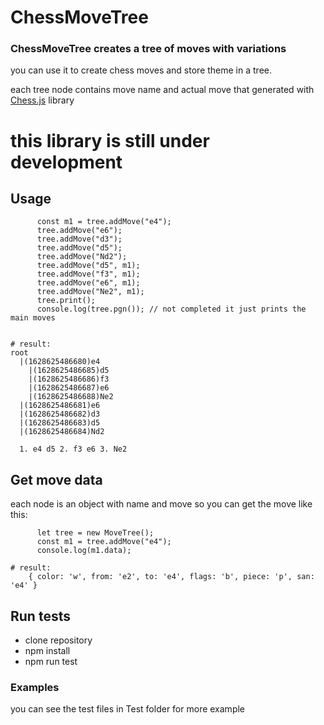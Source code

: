 # ChessMoveTree

### ChessMoveTree creates a tree of moves with variations

you can use it to create chess moves and store theme in a tree.

each tree node contains move name and actual move that generated with [Chess.js](https://github.com/jhlywa/chess.js/blob/master/README.md) library

# this library is still under development

## Usage

```let tree = new MoveTree();
      const m1 = tree.addMove("e4");
      tree.addMove("e6");
      tree.addMove("d3");
      tree.addMove("d5");
      tree.addMove("Nd2");
      tree.addMove("d5", m1);
      tree.addMove("f3", m1);
      tree.addMove("e6", m1);
      tree.addMove("Ne2", m1);
      tree.print();
      console.log(tree.pgn()); // not completed it just prints the main moves
```

```

# result:
root
  |(1628625486680)e4
    |(1628625486685)d5
    |(1628625486686)f3
    |(1628625486687)e6
    |(1628625486688)Ne2
  |(1628625486681)e6
  |(1628625486682)d3
  |(1628625486683)d5
  |(1628625486684)Nd2

  1. e4 d5 2. f3 e6 3. Ne2

```

## Get move data

each node is an object with name and move so you can get the move like this:

```
      let tree = new MoveTree();
      const m1 = tree.addMove("e4");
      console.log(m1.data);
```

```
# result:
    { color: 'w', from: 'e2', to: 'e4', flags: 'b', piece: 'p', san: 'e4' }

```

## Run tests

- clone repository
- npm install
- npm run test

### Examples

you can see the test files in Test folder for more example
